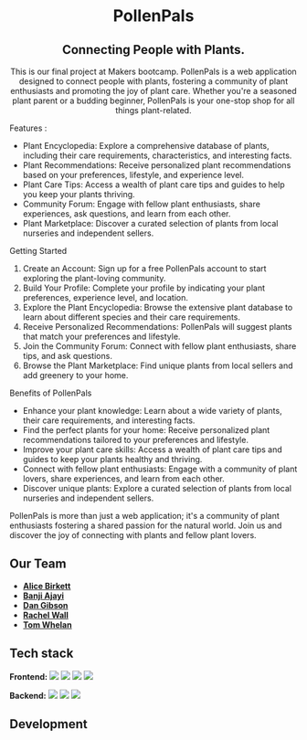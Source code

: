 <h1 align="center">
 PollenPals
</h1>
<h2 align="center">
Connecting People with Plants.
</h2>

<p align="center">
This is our final project at Makers bootcamp. PollenPals is a web application designed to connect people with plants, fostering a community of plant enthusiasts and promoting the joy of plant care. Whether you're a seasoned plant parent or a budding beginner, PollenPals is your one-stop shop for all things plant-related.</p>
<p>Features :</p>
<ul>
    <li>Plant Encyclopedia: Explore a comprehensive database of plants, including their care requirements, characteristics, and interesting facts.</li>
    <li>Plant Recommendations: Receive personalized plant recommendations based on your preferences, lifestyle, and experience level.</li>
    <li>Plant Care Tips: Access a wealth of plant care tips and guides to help you keep your plants thriving.</li>
    <li>Community Forum: Engage with fellow plant enthusiasts, share experiences, ask questions, and learn from each other.</li>
    <li>Plant Marketplace: Discover a curated selection of plants from local nurseries and independent sellers.</li>
</ul>

<p>Getting Started</p>
<ol>
    <li>Create an Account: Sign up for a free PollenPals account to start exploring the plant-loving community.</li>
    <li>Build Your Profile: Complete your profile by indicating your plant preferences, experience level, and location.</li>
    <li>Explore the Plant Encyclopedia: Browse the extensive plant database to learn about different species and their care requirements.</li>
    <li>Receive Personalized Recommendations: PollenPals will suggest plants that match your preferences and lifestyle.</li>
    <li>Join the Community Forum: Connect with fellow plant enthusiasts, share tips, and ask questions.</li>
    <li>Browse the Plant Marketplace: Find unique plants from local sellers and add greenery to your home.</li>
</ol>

<p>Benefits of PollenPals</p>
<ul>
    <li>Enhance your plant knowledge: Learn about a wide variety of plants, their care requirements, and interesting facts.</li>
    <li>Find the perfect plants for your home: Receive personalized plant recommendations tailored to your preferences and lifestyle.</li>
    <li>Improve your plant care skills: Access a wealth of plant care tips and guides to keep your plants healthy and thriving.</li>
    <li>Connect with fellow plant enthusiasts: Engage with a community of plant lovers, share experiences, and learn from each other.</li>
    <li>Discover unique plants: Explore a curated selection of plants from local nurseries and independent sellers.</li>
</ul>

<p>PollenPals is more than just a web application; it's a community of plant enthusiasts fostering a shared passion for the natural world. Join us and discover the joy of connecting with plants and fellow plant lovers.</p>

## Our Team 
* **[Alice Birkett](https://github.com/aliceb91)**
* **[Banji Ajayi](https://github.com/banji-hx)**
* **[Dan Gibson](https://github.com/spcmarine)**
* **[Rachel Wall](https://github.com/RCW9)**
* **[Tom Whelan](https://github.com/TWhela)**

## Tech stack

**Frontend:**
<img src="https://img.shields.io/badge/Javascript-yellow?logo=javascript"> <img src="https://img.shields.io/badge/HTML-orange?logo=HTML"> <img src="https://img.shields.io/badge/CSS-blue?logo=CSS"> <img src="https://img.shields.io/badge/React-grey?logo=React">

**Backend:**
<img src="https://img.shields.io/badge/MongoDB-green?logo=MongoDB"> <img src="https://img.shields.io/badge/Express-black?logo=Express"> <img src="https://img.shields.io/badge/Node-darkgreen?logo=Node">

## Development
<!--Talk about development stages from planning and setting up to deployment-->